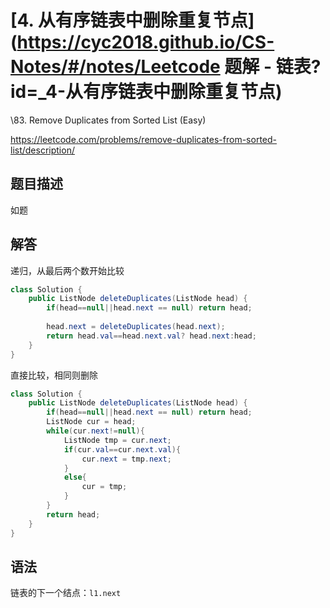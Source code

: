 # [4. 从有序链表中删除重复节点](https://cyc2018.github.io/CS-Notes/#/notes/Leetcode 题解 - 链表?id=_4-从有序链表中删除重复节点)

\83. Remove Duplicates from Sorted List (Easy)

https://leetcode.com/problems/remove-duplicates-from-sorted-list/description/

## 题目描述

如题

## 解答

递归，从最后两个数开始比较

```java
class Solution {
    public ListNode deleteDuplicates(ListNode head) {
        if(head==null||head.next == null) return head;
        
        head.next = deleteDuplicates(head.next);
        return head.val==head.next.val? head.next:head;
    }
}
```

直接比较，相同则删除

```java
class Solution {
    public ListNode deleteDuplicates(ListNode head) {
        if(head==null||head.next == null) return head;
        ListNode cur = head;
        while(cur.next!=null){
            ListNode tmp = cur.next;
            if(cur.val==cur.next.val){
                cur.next = tmp.next;
            }
            else{
                cur = tmp;
            }
        }
        return head;
    }
}
```



## 语法

链表的下一个结点：`l1.next`

